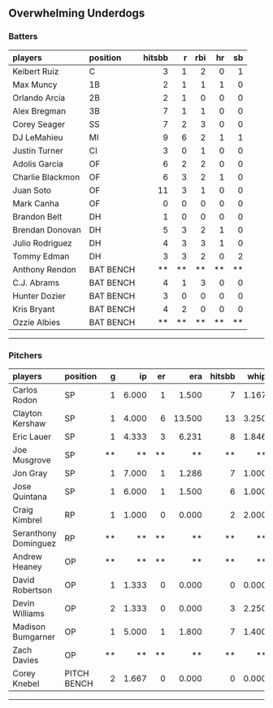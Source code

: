 ## Overwhelming Underdogs

### Batters

 
|players          |position  | hitsbb|  r| rbi| hr| sb| 
|:----------------|:---------|------:|--:|---:|--:|--:| 
|Keibert Ruiz     |C         |      3|  1|   2|  0|  1| 
|Max Muncy        |1B        |      2|  1|   1|  1|  0| 
|Orlando Arcia    |2B        |      2|  1|   0|  0|  0| 
|Alex Bregman     |3B        |      7|  1|   1|  0|  0| 
|Corey Seager     |SS        |      7|  2|   3|  0|  0| 
|DJ LeMahieu      |MI        |      9|  6|   2|  1|  1| 
|Justin Turner    |CI        |      3|  0|   1|  0|  0| 
|Adolis Garcia    |OF        |      6|  2|   2|  0|  0| 
|Charlie Blackmon |OF        |      6|  3|   2|  1|  0| 
|Juan Soto        |OF        |     11|  3|   1|  0|  0| 
|Mark Canha       |OF        |      0|  0|   0|  0|  0| 
|Brandon Belt     |DH        |      1|  0|   0|  0|  0| 
|Brendan Donovan  |DH        |      5|  3|   2|  1|  0| 
|Julio Rodriguez  |DH        |      4|  3|   3|  1|  0| 
|Tommy Edman      |DH        |      3|  3|   2|  0|  2| 
|Anthony Rendon   |BAT BENCH |     **| **|  **| **| **| 
|C.J. Abrams      |BAT BENCH |      4|  1|   3|  0|  0| 
|Hunter Dozier    |BAT BENCH |      3|  0|   0|  0|  0| 
|Kris Bryant      |BAT BENCH |      4|  2|   0|  0|  0| 
|Ozzie Albies     |BAT BENCH |     **| **|  **| **| **| 

* * *

### Pitchers

 
|players              |position    |  g|    ip| er|    era| hitsbb|  whip| so|  w| sv| 
|:--------------------|:-----------|--:|-----:|--:|------:|------:|-----:|--:|--:|--:| 
|Carlos Rodon         |SP          |  1| 6.000|  1|  1.500|      7| 1.167|  4|  1|  0| 
|Clayton Kershaw      |SP          |  1| 4.000|  6| 13.500|     13| 3.250|  4|  0|  0| 
|Eric Lauer           |SP          |  1| 4.333|  3|  6.231|      8| 1.846|  3|  0|  0| 
|Joe Musgrove         |SP          | **|    **| **|     **|     **|    **| **| **| **| 
|Jon Gray             |SP          |  1| 7.000|  1|  1.286|      7| 1.000|  8|  1|  0| 
|Jose Quintana        |SP          |  1| 6.000|  1|  1.500|      6| 1.000|  6|  0|  0| 
|Craig Kimbrel        |RP          |  1| 1.000|  0|  0.000|      2| 2.000|  2|  1|  0| 
|Seranthony Dominguez |RP          | **|    **| **|     **|     **|    **| **| **| **| 
|Andrew Heaney        |OP          | **|    **| **|     **|     **|    **| **| **| **| 
|David Robertson      |OP          |  1| 1.333|  0|  0.000|      0| 0.000|  2|  1|  0| 
|Devin Williams       |OP          |  2| 1.333|  0|  0.000|      3| 2.250|  3|  0|  0| 
|Madison Bumgarner    |OP          |  1| 5.000|  1|  1.800|      7| 1.400|  4|  0|  0| 
|Zach Davies          |OP          | **|    **| **|     **|     **|    **| **| **| **| 
|Corey Knebel         |PITCH BENCH |  2| 1.667|  0|  0.000|      0| 0.000|  2|  0|  0| 


* * *


